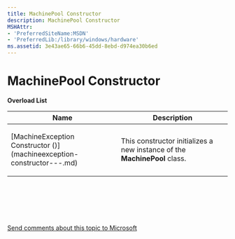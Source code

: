 ```yaml
---
title: MachinePool Constructor
description: MachinePool Constructor
MSHAttr:
- 'PreferredSiteName:MSDN'
- 'PreferredLib:/library/windows/hardware'
ms.assetid: 3e43ae65-66b6-45dd-8ebd-d974ea30b6ed
---
```


# MachinePool Constructor


**Overload List**

<table>
<colgroup>
<col width="50%" />
<col width="50%" />
</colgroup>
<thead>
<tr class="header">
<th>Name</th>
<th>Description</th>
</tr>
</thead>
<tbody>
<tr class="odd">
<td><p>[MachineException Constructor ()](machineexception-constructor---.md)</p></td>
<td><p>This constructor initializes a new instance of the <strong>MachinePool</strong> class.</p></td>
</tr>
</tbody>
</table>

 

 

 

[Send comments about this topic to Microsoft](mailto:wsddocfb@microsoft.com?subject=Documentation%20feedback%20%5Bp_hlk_om\p_hlk_om%5D:%20MachinePool%20Constructor%20%20RELEASE:%20%288/1/2017%29&body=%0A%0APRIVACY%20STATEMENT%0A%0AWe%20use%20your%20feedback%20to%20improve%20the%20documentation.%20We%20don't%20use%20your%20email%20address%20for%20any%20other%20purpose,%20and%20we'll%20remove%20your%20email%20address%20from%20our%20system%20after%20the%20issue%20that%20you're%20reporting%20is%20fixed.%20While%20we're%20working%20to%20fix%20this%20issue,%20we%20might%20send%20you%20an%20email%20message%20to%20ask%20for%20more%20info.%20Later,%20we%20might%20also%20send%20you%20an%20email%20message%20to%20let%20you%20know%20that%20we've%20addressed%20your%20feedback.%0A%0AFor%20more%20info%20about%20Microsoft's%20privacy%20policy,%20see%20http://privacy.microsoft.com/en-us/default.aspx. "Send comments about this topic to Microsoft")




